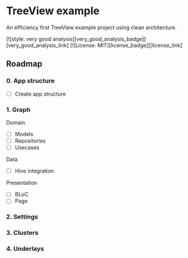 # TreeView example

An efficiency first TreeView example project using clean architecture.

[![style: very good analysis][very_good_analysis_badge]][very_good_analysis_link]
[![License: MIT][license_badge]][license_link]

## Roadmap

### 0. App structure
- [ ] Create app structure

### 1. Graph
Domain
- [ ] Models
- [ ] Repositories
- [ ] Usecases

Data
- [ ] Hive integration

Presentation
- [ ] BLoC
- [ ] Page

### 2. Settings

### 3. Clusters

### 4. Underlays
